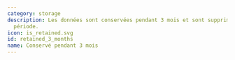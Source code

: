 ```yaml
---
category: storage
description: Les données sont conservées pendant 3 mois et sont supprimées aprés cette
  période.
icon: is_retained.svg
id: retained_3_months
name: Conservé pendant 3 mois
---
```

